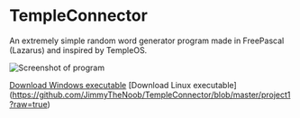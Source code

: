 # TempleConnector
An extremely simple random word generator program made in FreePascal (Lazarus) and inspired by TempleOS.


![Screenshot of program](https://cdn.discordapp.com/attachments/473786169092603904/700872731801026590/godsays.png)

[Download Windows executable](https://github.com/JimmyTheNoob/TempleConnector/blob/master/TempleConnector.exe?raw=true)
[Download Linux executable] (https://github.com/JimmyTheNoob/TempleConnector/blob/master/project1?raw=true)
